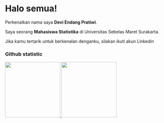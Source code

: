 # Halo semua! 

Perkenalkan nama saya **Devi Endang Pratiwi**.<br>

Saya seorang **Mahasiswa Statistika** di Universitas Sebelas Maret Surakarta.<br>

Jika kamu tertarik untuk berkenalan denganku, silakan ikuti akun Linkedin

### Github statistic
<p align="left">
<a href="https://github.com/deviendangpratiwi">
  <img height="180em" src="https://github-readme-stats-eight-theta.vercel.app/api?username=deviendangpratiwi&show_icons=true&theme=algolia&include_all_commits=true&count_private=true"/>
  <img height="180em" src="https://github-readme-stats-eight-theta.vercel.app/api/top-langs/?username=deviendangpratiwi&layout=compact&theme=algolia"/>
</a>
</p>

